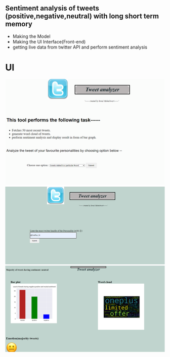 ## Sentiment analysis of tweets (positive,negative,neutral) with long short term memory

* Making the Model
* Making the UI Interface(Front-end)
* getting live data from twitter API and perform sentiment analysis

# UI

<img src="Screenshot (307).png" alt="Not available">

<img src="Screenshot (308).png" alt="Not available">
<br>
<img src="Screenshot (309).png" alt="Not available">
